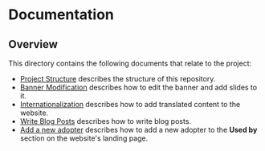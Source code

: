 # Documentation

## Overview

This directory contains the following documents that relate to the project:

* [Project Structure](./project-structure.md) describes the structure of this repository.
* [Banner Modification](./banner-modification.md) describes how to edit the banner and add slides to it.
* [Internationalization](./internationalization.md) describes how to add translated content to the website.
* [Write Blog Posts](./write-blog-posts.md) describes how to write blog posts.
* [Add a new adopter](./add-adopter.md) describes how to add a new adopter to the **Used by** section on the website's landing page.

